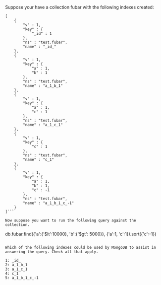Suppose your have a collection fubar with the following indexes created:

```
[
	{
		"v" : 1,
		"key" : {
			"_id" : 1
		},
		"ns" : "test.fubar",
		"name" : "_id_"
	},
	{
		"v" : 1,
		"key" : {
			"a" : 1,
			"b" : 1
		},
		"ns" : "test.fubar",
		"name" : "a_1_b_1"
	},
	{
		"v" : 1,
		"key" : {
			"a" : 1,
			"c" : 1
		},
		"ns" : "test.fubar",
		"name" : "a_1_c_1"
	},
	{
		"v" : 1,
		"key" : {
			"c" : 1
		},
		"ns" : "test.fubar",
		"name" : "c_1"
	},
	{
		"v" : 1,
		"key" : {
			"a" : 1,
			"b" : 1,
			"c" : -1
		},
		"ns" : "test.fubar",
		"name" : "a_1_b_1_c_-1"
	}
]```

Now suppose you want to run the following query against the collection.

```
db.fubar.find({'a':{'$lt':10000}, 'b':{'$gt': 5000}}, {'a':1, 'c':1}).sort({'c':-1})
```

Which of the following indexes could be used by MongoDB to assist in answering the query. Check all that apply.

1: _id_
2: a_1_b_1
3: a_1_c_1
4: c_1
5: a_1_b_1_c_-1

